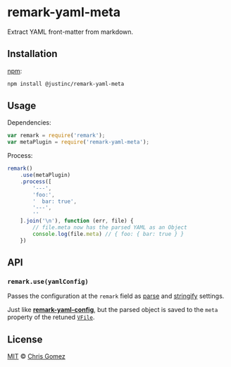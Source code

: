 # remark-yaml-meta

Extract YAML front-matter from markdown.

## Installation

[npm][]:

```bash
npm install @justinc/remark-yaml-meta
```

## Usage

Dependencies:

```javascript
var remark = require('remark');
var metaPlugin = require('remark-yaml-meta');
```

Process:

```javascript
remark()
    .use(metaPlugin)
    .process([
        '---',
        'foo:',
        '  bar: true',
        '---',
        ''
    ].join('\n'), function (err, file) {
        // file.meta now has the parsed YAML as an Object
        console.log(file.meta) // { foo: { bar: true } }
    })
```

## API

### `remark.use(yamlConfig)`

Passes the configuration at the `remark` field as [parse][parse-settings]
and [stringify][stringify-settings] settings.

Just like [**remark-yaml-config**][remark-yaml-config], but the parsed object
is saved to the `meta` property of the retuned [`VFile`][unified-file].

## License

[MIT][license] © [Chris Gomez][author]

<!-- Definitions -->

[license]: LICENSE

[author]: http://akagomez.com

[npm]: https://docs.npmjs.com/cli/install

[parse-settings]: https://github.com/wooorm/remark/blob/master/packages/remark-parse/readme.md#options

[stringify-settings]: https://github.com/wooorm/remark/blob/master/packages/remark-stringify/readme.md#options

[remark-yaml-config]: https://github.com/wooorm/remark-yaml-config

[unified-file]: https://github.com/wooorm/unified#file
